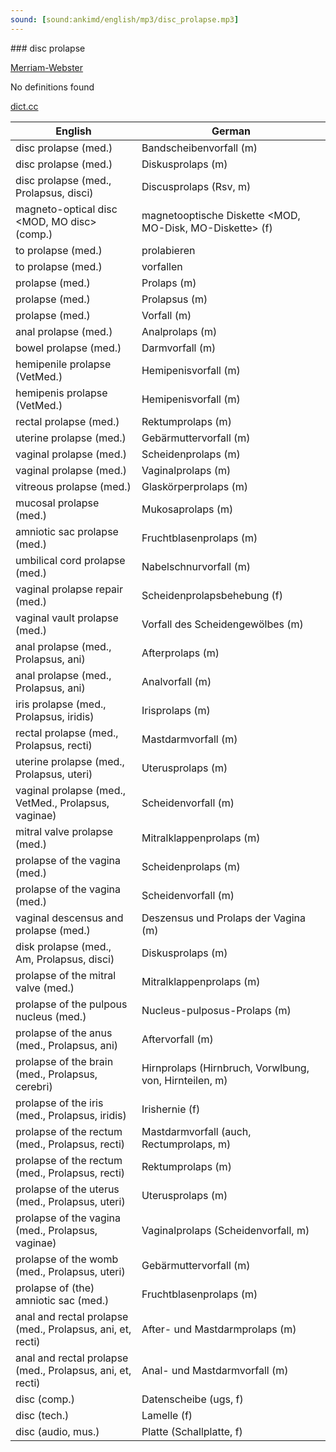 ```yaml
---
sound: [sound:ankimd/english/mp3/disc_prolapse.mp3]
---
```


\### disc prolapse

[Merriam-Webster](https://www.merriam-webster.com/dictionary/disc+prolapse)

No definitions found

[dict.cc](https://www.dict.cc/disc+prolapse)

| English        | German       |
| -------------- | ------------ |
| disc prolapse (med.) | Bandscheibenvorfall (m) |
| disc prolapse (med.) | Diskusprolaps (m) |
| disc prolapse (med., Prolapsus, disci) | Discusprolaps (Rsv, m) |
| magneto-optical disc <MOD, MO disc> (comp.) | magnetooptische Diskette <MOD, MO-Disk, MO-Diskette> (f) |
| to prolapse (med.) | prolabieren |
| to prolapse (med.) | vorfallen |
| prolapse (med.) | Prolaps (m) |
| prolapse (med.) | Prolapsus (m) |
| prolapse (med.) | Vorfall (m) |
| anal prolapse (med.) | Analprolaps (m) |
| bowel prolapse (med.) | Darmvorfall (m) |
| hemipenile prolapse (VetMed.) | Hemipenisvorfall (m) |
| hemipenis prolapse (VetMed.) | Hemipenisvorfall (m) |
| rectal prolapse (med.) | Rektumprolaps (m) |
| uterine prolapse (med.) | Gebärmuttervorfall (m) |
| vaginal prolapse (med.) | Scheidenprolaps (m) |
| vaginal prolapse (med.) | Vaginalprolaps (m) |
| vitreous prolapse (med.) | Glaskörperprolaps (m) |
| mucosal prolapse <MP> (med.) | Mukosaprolaps (m) |
| amniotic sac prolapse (med.) | Fruchtblasenprolaps (m) |
| umbilical cord prolapse (med.) | Nabelschnurvorfall (m) |
| vaginal prolapse repair (med.) | Scheidenprolapsbehebung (f) |
| vaginal vault prolapse (med.) | Vorfall des Scheidengewölbes (m) |
| anal prolapse (med., Prolapsus, ani) | Afterprolaps (m) |
| anal prolapse (med., Prolapsus, ani) | Analvorfall (m) |
| iris prolapse (med., Prolapsus, iridis) | Irisprolaps (m) |
| rectal prolapse (med., Prolapsus, recti) | Mastdarmvorfall (m) |
| uterine prolapse (med., Prolapsus, uteri) | Uterusprolaps (m) |
| vaginal prolapse (med., VetMed., Prolapsus, vaginae) | Scheidenvorfall (m) |
| mitral valve prolapse <MVP> (med.) | Mitralklappenprolaps <MKP> (m) |
| prolapse of the vagina (med.) | Scheidenprolaps (m) |
| prolapse of the vagina (med.) | Scheidenvorfall (m) |
| vaginal descensus and prolapse (med.) | Deszensus und Prolaps der Vagina (m) |
| disk prolapse (med., Am, Prolapsus, disci) | Diskusprolaps (m) |
| prolapse of the mitral valve (med.) | Mitralklappenprolaps (m) |
| prolapse of the pulpous nucleus (med.) | Nucleus-pulposus-Prolaps (m) |
| prolapse of the anus (med., Prolapsus, ani) | Aftervorfall (m) |
| prolapse of the brain (med., Prolapsus, cerebri) | Hirnprolaps (Hirnbruch, Vorwlbung, von, Hirnteilen, m) |
| prolapse of the iris (med., Prolapsus, iridis) | Irishernie (f) |
| prolapse of the rectum (med., Prolapsus, recti) | Mastdarmvorfall (auch, Rectumprolaps, m) |
| prolapse of the rectum (med., Prolapsus, recti) | Rektumprolaps (m) |
| prolapse of the uterus (med., Prolapsus, uteri) | Uterusprolaps (m) |
| prolapse of the vagina (med., Prolapsus, vaginae) | Vaginalprolaps (Scheidenvorfall, m) |
| prolapse of the womb (med., Prolapsus, uteri) | Gebärmuttervorfall (m) |
| prolapse of (the) amniotic sac <PAS> (med.) | Fruchtblasenprolaps <FBP> (m) |
| anal and rectal prolapse (med., Prolapsus, ani, et, recti) | After- und Mastdarmprolaps (m) |
| anal and rectal prolapse (med., Prolapsus, ani, et, recti) | Anal- und Mastdarmvorfall (m) |
| disc (comp.) | Datenscheibe (ugs, f) |
| disc (tech.) | Lamelle (f) |
| disc (audio, mus.) | Platte (Schallplatte, f) |
